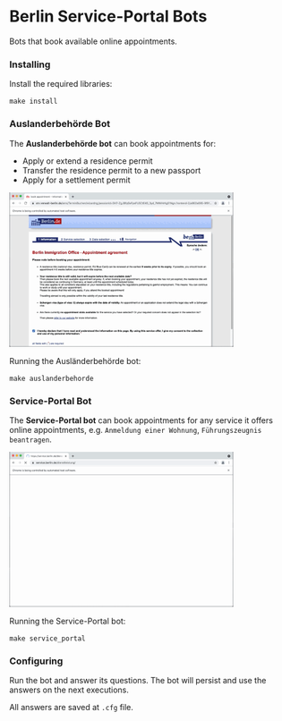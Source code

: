 # Berlin Service-Portal Bots

Bots that book available online appointments.

### Installing

Install the required libraries:
```
make install
```

### Auslanderbehörde Bot

The **Auslanderbehörde bot** can book appointments for:
- Apply or extend a residence permit
- Transfer the residence permit to a new passport
- Apply for a settlement permit

<img src="./auslanderbehorde_bot_preview.gif" width="400">

Running the Ausländerbehörde bot:
```
make auslanderbehorde
```

### Service-Portal Bot

The **Service-Portal bot** can book appointments for any service it offers online appointments, e.g. `Anmeldung einer Wohnung`, `Führungszeugnis beantragen`.

<img src="./service_portal_bot_preview.gif" width="400">

Running the Service-Portal bot:
```
make service_portal
```

### Configuring

Run the bot and answer its questions. The bot will persist and use the answers on the next executions.

All answers are saved at `.cfg` file.